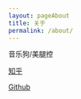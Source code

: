 ```yaml
---
layout: pageAbout
title: 关于
permalink: /about/
---
```


音乐狗/美腿控

[知乎](https://www.zhihu.com/people/zzuieliyaoli)

[Github](https://github.com/zzuieliyaoli)
